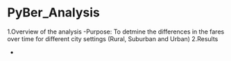 # PyBer_Analysis

1.Overview of the analysis
-Purpose: To detmine the differences in the fares over time for different city settings (Rural, Suburban and Urban)
2.Results

-
